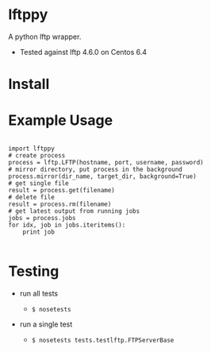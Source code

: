lftppy
======
A python lftp wrapper.  
* Tested against lftp 4.6.0 on Centos 6.4

Install
===
Example Usage
===
<pre><code>
import lftppy
# create process
process = lftp.LFTP(hostname, port, username, password)
# mirror directory, put process in the background
process.mirror(dir_name, target_dir, background=True)
# get single file
result = process.get(filename)
# delete file
result = process.rm(filename)
# get latest output from running jobs
jobs = process.jobs
for idx, job in jobs.iteritems():
	print job
</code>
</pre>
Testing
===
* run all tests
	* <pre><code>$ nosetests</code></pre>
* run a single test
	* <pre><code>$ nosetests tests.testlftp.FTPServerBase</code></pre>